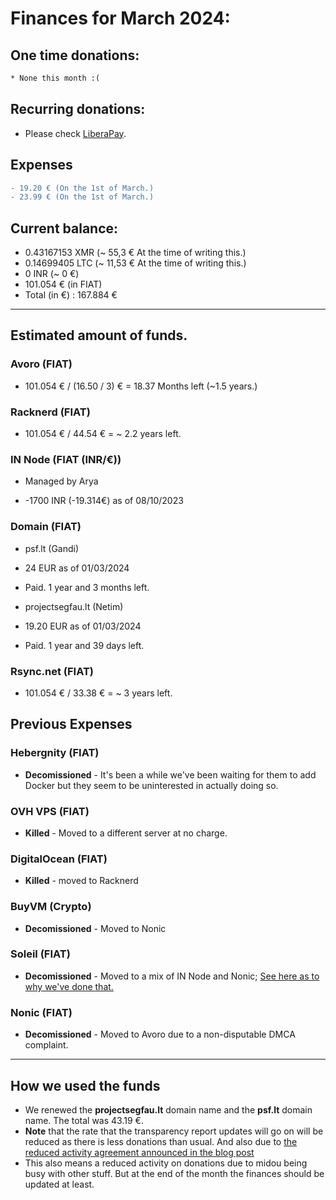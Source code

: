 # Finances for March 2024:

## One time donations:

```diff
* None this month :(
```

## Recurring donations:

- Please check [LiberaPay](https://liberapay.com/ProjectSegfault).

## Expenses

```diff
- 19.20 € (On the 1st of March.)
- 23.99 € (On the 1st of March.)
```

## Current balance:

- 0.43167153 XMR (~ 55,3 € At the time of writing this.)
- 0.14699405 LTC (~ 11,53 € At the time of writing this.)
- 0 INR (~ 0 €)
- 101.054 € (in FIAT)
- Total (in €) : 167.884 €

---

## Estimated amount of funds.

### Avoro (FIAT)

- 101.054 € / (16.50 / 3) € = 18.37 Months left (~1.5 years.)

### Racknerd (FIAT)

- 101.054 € / 44.54 € = ~ 2.2 years left.

### IN Node (FIAT (INR/€))

- Managed by Arya

* -1700 INR (-19.314€) as of 08/10/2023

### Domain (FIAT)

- psf.lt (Gandi)

* 24 EUR as of 01/03/2024

* Paid. 1 year and 3 months left.

- projectsegfau.lt (Netim)

* 19.20 EUR as of 01/03/2024

* Paid. 1 year and 39 days left.

### Rsync.net (FIAT)

- 101.054 € / 33.38 € = ~ 3 years left.

## Previous Expenses

### Hebergnity (FIAT)

- **Decomissioned** - It's been a while we've been waiting for them to add Docker but they seem to be uninterested in actually doing so.

### OVH VPS (FIAT)

- **Killed** - Moved to a different server at no charge.

### DigitalOcean (FIAT)

- **Killed** - moved to Racknerd

### BuyVM (Crypto)

- **Decomissioned** - Moved to Nonic

### Soleil (FIAT)

- **Decomissioned** - Moved to a mix of IN Node and Nonic; [See here as to why we've done that.](https://blog.projectsegfau.lt/the-future-of-project-segfault/)

### Nonic (FIAT)

- **Decomissioned** - Moved to Avoro due to a non-disputable DMCA complaint.

---

## How we used the funds

- We renewed the **projectsegfau.lt** domain name and the **psf.lt** domain name. The total was 43.19 €.
- **Note** that the rate that the transparency report updates will go on will be reduced as there is less donations than usual. And also due to [the reduced activity agreement announced in the blog post](https://blog.projectsegfau.lt/the-future-of-project-segfault)
- This also means a reduced activity on donations due to midou being busy with other stuff. But at the end of the month the finances should be updated at least.
